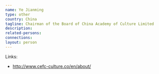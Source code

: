 ```yaml
---
name: Ye Jianming
type: other
country: China
tagline: Chairman of the Board of China Academy of Culture Limited
description:
related-persons:
connections:
layout: person
---
```

Links:
* <http://www.cefc-culture.co/en/about/>
